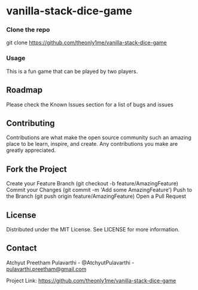 # vanilla-stack-dice-game

### Clone the repo
git clone https://github.com/theonly1me/vanilla-stack-dice-game

### Usage
This is a fun game that can be played by two players.

## Roadmap
Please check the Known Issues section for a list of bugs and issues 

## Contributing
Contributions are what make the open source community such an amazing place to be learn, inspire, and create. Any contributions you make are greatly appreciated.

## Fork the Project
Create your Feature Branch (git checkout -b feature/AmazingFeature)
Commit your Changes (git commit -m 'Add some AmazingFeature')
Push to the Branch (git push origin feature/AmazingFeature)
Open a Pull Request

## License
Distributed under the MIT License. See LICENSE for more information.

## Contact
Atchyut Preetham Pulavarthi - @AtchyutPulavarthi - pulavarthi.preetham@gmail.com

Project Link: https://github.com/theonly1me/vanilla-stack-dice-game

